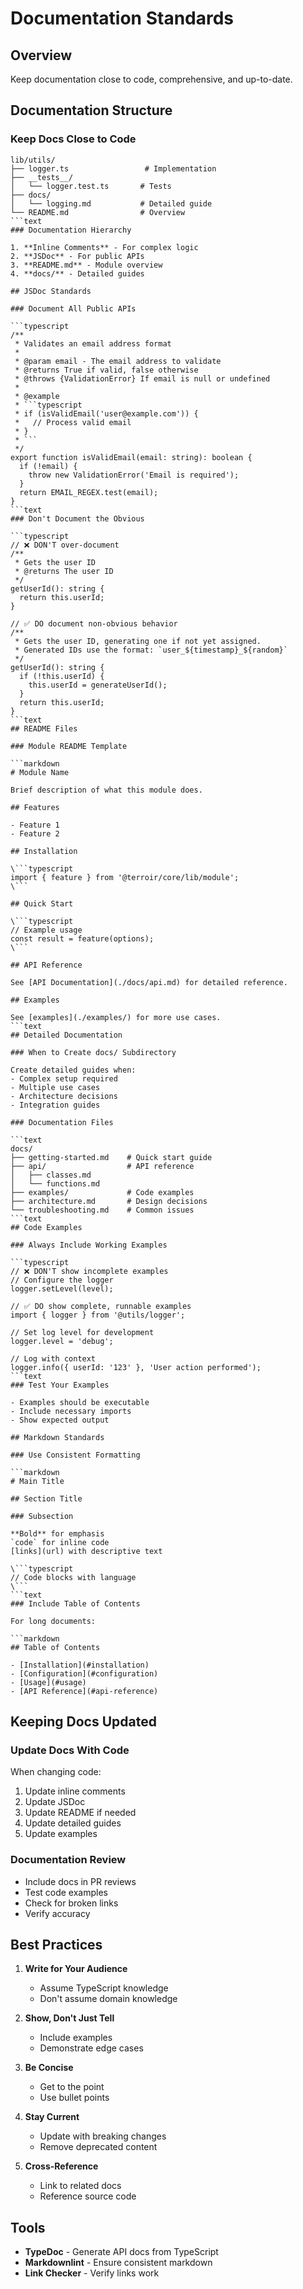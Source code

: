 # Documentation Standards

## Overview

Keep documentation close to code, comprehensive, and up-to-date.

## Documentation Structure

### Keep Docs Close to Code

````text
lib/utils/
├── logger.ts                 # Implementation
├── __tests__/
│   └── logger.test.ts       # Tests
├── docs/
│   └── logging.md           # Detailed guide
└── README.md                # Overview
```text
### Documentation Hierarchy

1. **Inline Comments** - For complex logic
2. **JSDoc** - For public APIs
3. **README.md** - Module overview
4. **docs/** - Detailed guides

## JSDoc Standards

### Document All Public APIs

```typescript
/**
 * Validates an email address format
 *
 * @param email - The email address to validate
 * @returns True if valid, false otherwise
 * @throws {ValidationError} If email is null or undefined
 *
 * @example
 * ```typescript
 * if (isValidEmail('user@example.com')) {
 *   // Process valid email
 * }
 * ```
 */
export function isValidEmail(email: string): boolean {
  if (!email) {
    throw new ValidationError('Email is required');
  }
  return EMAIL_REGEX.test(email);
}
```text
### Don't Document the Obvious

```typescript
// ❌ DON'T over-document
/**
 * Gets the user ID
 * @returns The user ID
 */
getUserId(): string {
  return this.userId;
}

// ✅ DO document non-obvious behavior
/**
 * Gets the user ID, generating one if not yet assigned.
 * Generated IDs use the format: `user_${timestamp}_${random}`
 */
getUserId(): string {
  if (!this.userId) {
    this.userId = generateUserId();
  }
  return this.userId;
}
```text
## README Files

### Module README Template

```markdown
# Module Name

Brief description of what this module does.

## Features

- Feature 1
- Feature 2

## Installation

\```typescript
import { feature } from '@terroir/core/lib/module';
\```

## Quick Start

\```typescript
// Example usage
const result = feature(options);
\```

## API Reference

See [API Documentation](./docs/api.md) for detailed reference.

## Examples

See [examples](./examples/) for more use cases.
```text
## Detailed Documentation

### When to Create docs/ Subdirectory

Create detailed guides when:
- Complex setup required
- Multiple use cases
- Architecture decisions
- Integration guides

### Documentation Files

```text
docs/
├── getting-started.md    # Quick start guide
├── api/                  # API reference
│   ├── classes.md
│   └── functions.md
├── examples/             # Code examples
├── architecture.md       # Design decisions
└── troubleshooting.md    # Common issues
```text
## Code Examples

### Always Include Working Examples

```typescript
// ❌ DON'T show incomplete examples
// Configure the logger
logger.setLevel(level);

// ✅ DO show complete, runnable examples
import { logger } from '@utils/logger';

// Set log level for development
logger.level = 'debug';

// Log with context
logger.info({ userId: '123' }, 'User action performed');
```text
### Test Your Examples

- Examples should be executable
- Include necessary imports
- Show expected output

## Markdown Standards

### Use Consistent Formatting

```markdown
# Main Title

## Section Title

### Subsection

**Bold** for emphasis
`code` for inline code
[links](url) with descriptive text

\```typescript
// Code blocks with language
\```
```text
### Include Table of Contents

For long documents:

```markdown
## Table of Contents

- [Installation](#installation)
- [Configuration](#configuration)
- [Usage](#usage)
- [API Reference](#api-reference)
````

## Keeping Docs Updated

### Update Docs With Code

When changing code:

1. Update inline comments
2. Update JSDoc
3. Update README if needed
4. Update detailed guides
5. Update examples

### Documentation Review

- Include docs in PR reviews
- Test code examples
- Check for broken links
- Verify accuracy

## Best Practices

1. **Write for Your Audience**
   - Assume TypeScript knowledge
   - Don't assume domain knowledge

2. **Show, Don't Just Tell**
   - Include examples
   - Demonstrate edge cases

3. **Be Concise**
   - Get to the point
   - Use bullet points

4. **Stay Current**
   - Update with breaking changes
   - Remove deprecated content

5. **Cross-Reference**
   - Link to related docs
   - Reference source code

## Tools

- **TypeDoc** - Generate API docs from TypeScript
- **Markdownlint** - Ensure consistent markdown
- **Link Checker** - Verify links work
